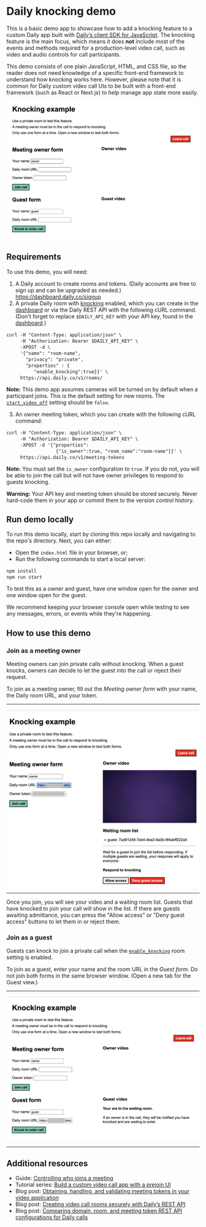# Daily knocking demo

This is a basic demo app to showcase how to add a knocking feature to a custom Daily app built with [Daily’s client SDK for JavaScript](https://www.daily.co/products/video-sdk/). The knocking feature is the main focus, which means it does **not** include most of the events and methods required for a production-level video call, such as video and audio controls for call participants.

This demo consists of one plain JavaScript, HTML, and CSS file, so the reader does not need knowledge of a specific front-end framework to understand how knocking works here. However, please note that it is common for Daily custom video call UIs to be built with a front-end framework (such as React or Next.js) to help manage app state more easily.

![Default view of owner and guest forms](./assets/default.png)

## Requirements

To use this demo, you will need:

1. A Daily account to create rooms and tokens. (Daily accounts are free to sign up and can be upgraded as needed.) https://dashboard.daily.co/signup
2. A private Daily room with [knocking](https://docs.daily.co/reference/rest-api/rooms/create-room#enable_knocking) enabled, which you can create in the [dashboard](https://dashboard.daily.co/rooms/create) or via the Daily REST API with the following cURL command. (Don't forget to replace `$DAILY_API_KEY` with your API key, found in the [dashboard](https://dashboard.daily.co/developers).)

```
curl -H "Content-Type: application/json" \
     -H "Authorization: Bearer $DAILY_API_KEY" \
     -XPOST -d \
     '{"name": "room-name",
       "privacy": "private",
       "properties" : {
          "enable_knocking":true}}' \
     https://api.daily.co/v1/rooms/

```

**Note:** This demo app assumes cameras will be turned on by default when a participant joins. This is the default setting for new rooms. The [`start_video_off`](https://docs.daily.co/reference/rest-api/rooms/config#start_video_off) setting should be `false`.

3. An owner meeting token, which you can create with the following cURL command:

```
curl -H "Content-Type: application/json" \
     -H "Authorization: Bearer $DAILY_API_KEY" \
     -XPOST -d '{"properties":
                  {"is_owner":true, "room_name":"room-name"}}' \
     https://api.daily.co/v1/meeting-tokens
```

**Note:** You must set the `is_owner` configuration to `true`. If you do not, you will be able to join the call but will not have owner privileges to respond to guests knocking.

**Warning:** Your API key and meeting token should be stored securely. Never hard-code them in your app or commit them to the version control history.

## Run demo locally

To run this demo locally, start by cloning this repo locally and navigating to the repo's directory. Next, you can either:

- Open the `index.html` file in your browser, or;
- Run the following commands to start a local server:

```
npm install
npm run start
```

To test this as a owner and guest, have one window open for the owner and one window open for the guest.

We recommend keeping your browser console open while testing to see any messages, errors, or events while they're happening.

## How to use this demo

### Join as a meeting owner

Meeting owners can join private calls without knocking. When a guest knocks, owners can decide to let the guest into the call or reject their request.

To join as a meeting owner, fill out the _Meeting owner form_ with your name, the Daily room URL, and your token.

---

![Owner view when guest is knocking to enter](./assets/owner.png)

---

Once you join, you will see your video and a waiting room list. Guests that have knocked to join your call will show in the list. If there are guests awaiting admittance, you can press the "Allow access" or "Deny guest access" buttons to let them in or reject them.

### Join as a guest

Guests can knock to join a private call when the [`enable_knocking`](https://docs.daily.co/reference/rest-api/rooms/create-room#enable_knocking) room setting is enabled.

To join as a guest, enter your name and the room URL in the _Guest form_. Do not join both forms in the same browser window. (Open a new tab for the Guest view.)

---

![Guest view after knocking to enter](./assets/guest.png)

---

## Additional resources

- Guide: [Controlling who joins a meeting](https://docs.daily.co/guides/configurations-and-settings/controlling-who-joins-a-meeting)
- Tutorial series: [Build a custom video call app with a prejoin UI](https://www.daily.co/blog/tag/daily-react-hooks/)
- Blog post: [Obtaining, handling, and validating meeting tokens in your video application](https://www.daily.co/blog/obtaining-handling-and-validating-meeting-tokens-in-your-video-application/)
- Blog post: [Creating video call rooms securely with Daily’s REST API](https://www.daily.co/blog/creating-video-call-rooms-securely-with-dailys-rest-api/)
- Blog post: [Comparing domain, room, and meeting token REST API configurations for Daily calls](https://www.daily.co/blog/comparing-domain-room-and-meeting-token-rest-api-configurations-for-daily-video-calls/)
